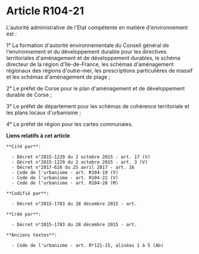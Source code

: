 # Article R104-21

L'autorité administrative de l'Etat compétente en matière d'environnement est :

1° La formation d'autorité environnementale du Conseil général de l'environnement et du développement durable pour les
directives territoriales d'aménagement et de développement durables, le schéma directeur de la région d'Ile-de-France, les
schémas d'aménagement régionaux des régions d'outre-mer, les prescriptions particulières de massif et les schémas
d'aménagement de plage ;

2° Le préfet de Corse pour le plan d'aménagement et de développement durable de Corse ;

3° Le préfet de département pour les schémas de cohérence territoriale et les plans locaux d'urbanisme ;

4° Le préfet de région pour les cartes communales.

**Liens relatifs à cet article**

	**Cité par**:

	  - Décret n°2015-1229 du 2 octobre 2015 - art. 17 (V)
	  - Décret n°2015-1229 du 2 octobre 2015 - art. 3 (V)
	  - Décret n°2017-626 du 25 avril 2017 - art. 16
	  - Code de l'urbanisme - art. R104-19 (V)
	  - Code de l'urbanisme - art. R104-22 (V)
	  - Code de l'urbanisme - art. R104-28 (M)

	**Codifié par**:

	  - Décret n°2015-1783 du 28 décembre 2015 - art.

	**Créé par**:

	  - Décret n°2015-1783 du 28 décembre 2015 - art.

	**Anciens textes**:

	  - Code de l'urbanisme - art. R*121-15, alinéas 1 à 5 (Ab)
